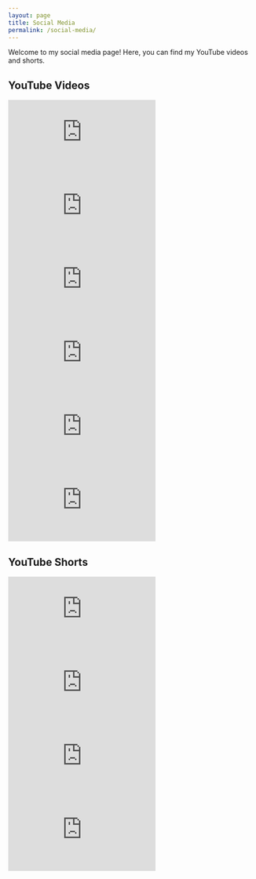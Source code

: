 ```yaml
---
layout: page
title: Social Media
permalink: /social-media/
---
```


Welcome to my social media page! Here, you can find my YouTube videos and shorts.

## YouTube Videos
<div class="gallery videos-3">
  <iframe src="https://www.youtube.com/embed/HhoDRao93UM?si=DO-_rRM2OsGmax54" frameborder="0" allow="accelerometer; autoplay; clipboard-write; encrypted-media; gyroscope; picture-in-picture; web-share" referrerpolicy="strict-origin-when-cross-origin" allowfullscreen></iframe>
  <iframe src="https://www.youtube.com/embed/GVi4ewKi904?si=6fkb03JHVi8VyCh9" frameborder="0" allow="accelerometer; autoplay; clipboard-write; encrypted-media; gyroscope; picture-in-picture; web-share" referrerpolicy="strict-origin-when-cross-origin" allowfullscreen></iframe>
  <iframe src="https://www.youtube.com/embed/69_G67YJYkw?si=LqO79YxHSYlBLj_c" frameborder="0" allow="accelerometer; autoplay; clipboard-write; encrypted-media; gyroscope; picture-in-picture; web-share" referrerpolicy="strict-origin-when-cross-origin" allowfullscreen></iframe>
  <iframe src="https://www.youtube.com/embed/ApuNwDqQ93I?si=RUBU7B7c-3DaYwEi" frameborder="0" allow="accelerometer; autoplay; clipboard-write; encrypted-media; gyroscope; picture-in-picture; web-share" referrerpolicy="strict-origin-when-cross-origin" allowfullscreen></iframe>
  <iframe src="https://www.youtube.com/embed/6Lzq3og5cjs?si=9Sz8cKD6FeNq7DO2" frameborder="0" allow="accelerometer; autoplay; clipboard-write; encrypted-media; gyroscope; picture-in-picture; web-share" referrerpolicy="strict-origin-when-cross-origin" allowfullscreen></iframe>
  <iframe src="https://www.youtube.com/embed/RD0lROCFaDI?si=XvCEsYi02f6GmNg9" frameborder="0" allow="accelerometer; autoplay; clipboard-write; encrypted-media; gyroscope; picture-in-picture; web-share" referrerpolicy="strict-origin-when-cross-origin" allowfullscreen></iframe>
</div>

## YouTube Shorts
<div class="gallery shorts-4">
  <!-- <iframe width="315" height="560" src="https://www.youtube.com/embed/SHORTS_ID_1" frameborder="0" allowfullscreen></iframe> -->
  
  <iframe src="https://youtube.com/embed/D0UwzXDQdh4" frameborder="0" allowfullscreen></iframe>
  <iframe src="https://youtube.com/embed/3JoEIsPkbDI" frameborder="0" allowfullscreen></iframe>
  <iframe src="https://youtube.com/embed/5StenlgQUFY" frameborder="0" allowfullscreen></iframe>
  <iframe src="https://youtube.com/embed/OGGIBfi_-Is" frameborder="0" allowfullscreen></iframe>
</div>